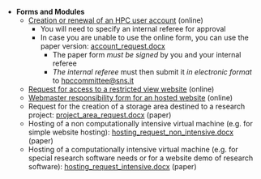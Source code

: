 - **Forms and Modules**
	- [Creation or renewal of an HPC user account](https://forms.sns.it/rwe2/module_preview.jsp?MODULE_TAG=HPC_01_ACCOUNTS&ELANG=it&IATL=it) (online)
		- You will need to specify an internal referee for approval
		- In case you are unable to use the online form, you can use the paper version: [account_request.docx](../assets/account_request_1705578855437_0.docx)
			- The paper form *must be signed* by you and your internal referee
			- *The internal referee* must then submit it *in electronic format* to hpccommittee@sns.it
	- [Request for access to a restricted view website](https://forms.sns.it/rwe2/module_preview.jsp?MODULE_TAG=HPC_02_VPNWEB&ELANG=it&IATL=it) (online)
	- [Webmaster responsibility form for an hosted website](https://forms.sns.it/rwe2/module_preview.jsp?MODULE_TAG=HPC_04_SYSADMIN&ELANG=it&IATL=it) (online)
	- Request for the creation of a storage area destined to a research project: [project_area_request.docx](../assets/project_area_request_1705578400686_0.docx) (paper)
	- Hosting of a non computationally intensive virtual machine (e.g. for simple website hosting): [hosting_request_non_intensive.docx](../assets/hosting_request_non_intensive_1705578542124_0.docx) (paper)
	- Hosting of a computationally intensive virtual machine (e.g. for special research software needs or for a website demo of research software): [hosting_request_intensive.docx](../assets/hosting_request_intensive_1705578662751_0.docx) (paper)
